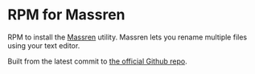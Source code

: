 # RPM for Massren

RPM to install the [Massren](https://github.com/laurent22/massren) utility.
Massren lets you rename multiple files using your text editor.

Built from the latest commit to [the official Github
repo](https://github.com/laurent22/massren).
